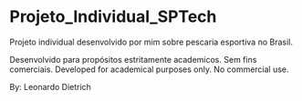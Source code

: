 # Projeto_Individual_SPTech
Projeto individual desenvolvido por mim sobre pescaria esportiva no Brasil.

Desenvolvido para propósitos estritamente academicos. Sem fins comerciais.
Developed for academical purposes only. No commercial use.

By: Leonardo Dietrich